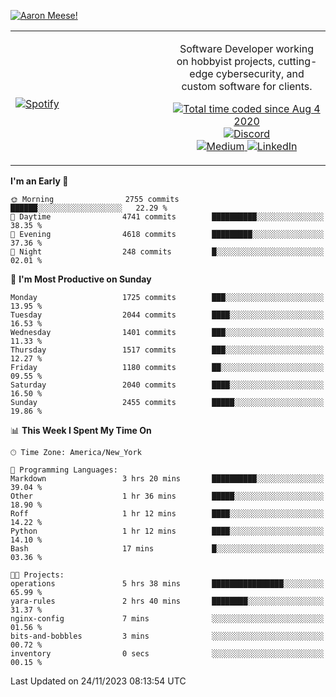 [![Aaron Meese!](https://user-images.githubusercontent.com/17814535/88975338-a2aabf00-d27f-11ea-963f-8a19608716b4.png)](https://github.com/ajmeese7/readme-ascii "README ASCII")

<!-- Modified from project here: https://github.com/novatorem/novatorem -->
<table width="100%">
  <tr>
  <td width="50%">

&nbsp; <br> [![Spotify](https://ajmeese7.vercel.app/api/spotify)](https://open.spotify.com/user/ajmeese)

  </td>
  <td width="50%">
    <p align="center">
    Software Developer working on hobbyist projects, cutting-edge cybersecurity, and custom software for clients.
    </p>
    <p align="center">
      <a href="https://wakatime.com/@f726891d-3b02-46cd-9b60-e8c59f9e2b14">
        <img src="https://wakatime.com/badge/user/f726891d-3b02-46cd-9b60-e8c59f9e2b14.svg" alt="Total time coded since Aug 4 2020" title="WakaTime" />
      </a>
      <a href="http://link.aaronmeese.com/discord">
        <img src="https://img.shields.io/badge/discord-ajmeese7%234835-369?style=flat-square&logo=discord&logoColor=white&color=purple" alt="Discord" title="Discord">
      </a>
      <br />
      <a href="https://link.aaronmeese.com/medium">
        <img src="https://img.shields.io/badge/medium-ajmeese7-1DB954?style=flat-square&logo=medium&logoColor=white" alt="Medium" title="Medium">
      </a>
      <a href="https://link.aaronmeese.com/linkedin">
        <img src="https://img.shields.io/badge/linkedIn-aaronmeese-1DB954?style=flat-square&logo=linkedin&logoColor=white&color=blue" alt="LinkedIn" title="LinkedIn">
      </a>
    </p>
  </td>

</table>

[//]: <> (The `&nbsp;` is to have Aphelion take up more space)

<!--START_SECTION:waka-->
**I'm an Early 🐤** 

```text
🌞 Morning                2755 commits        ██████░░░░░░░░░░░░░░░░░░░   22.29 % 
🌆 Daytime                4741 commits        ██████████░░░░░░░░░░░░░░░   38.35 % 
🌃 Evening                4618 commits        █████████░░░░░░░░░░░░░░░░   37.36 % 
🌙 Night                  248 commits         █░░░░░░░░░░░░░░░░░░░░░░░░   02.01 % 
```
📅 **I'm Most Productive on Sunday** 

```text
Monday                   1725 commits        ███░░░░░░░░░░░░░░░░░░░░░░   13.95 % 
Tuesday                  2044 commits        ████░░░░░░░░░░░░░░░░░░░░░   16.53 % 
Wednesday                1401 commits        ███░░░░░░░░░░░░░░░░░░░░░░   11.33 % 
Thursday                 1517 commits        ███░░░░░░░░░░░░░░░░░░░░░░   12.27 % 
Friday                   1180 commits        ██░░░░░░░░░░░░░░░░░░░░░░░   09.55 % 
Saturday                 2040 commits        ████░░░░░░░░░░░░░░░░░░░░░   16.50 % 
Sunday                   2455 commits        █████░░░░░░░░░░░░░░░░░░░░   19.86 % 
```


📊 **This Week I Spent My Time On** 

```text
🕑︎ Time Zone: America/New_York

💬 Programming Languages: 
Markdown                 3 hrs 20 mins       ██████████░░░░░░░░░░░░░░░   39.04 % 
Other                    1 hr 36 mins        █████░░░░░░░░░░░░░░░░░░░░   18.90 % 
Roff                     1 hr 12 mins        ████░░░░░░░░░░░░░░░░░░░░░   14.22 % 
Python                   1 hr 12 mins        ████░░░░░░░░░░░░░░░░░░░░░   14.10 % 
Bash                     17 mins             █░░░░░░░░░░░░░░░░░░░░░░░░   03.36 % 

🐱‍💻 Projects: 
operations               5 hrs 38 mins       ████████████████░░░░░░░░░   65.99 % 
yara-rules               2 hrs 40 mins       ████████░░░░░░░░░░░░░░░░░   31.37 % 
nginx-config             7 mins              ░░░░░░░░░░░░░░░░░░░░░░░░░   01.56 % 
bits-and-bobbles         3 mins              ░░░░░░░░░░░░░░░░░░░░░░░░░   00.72 % 
inventory                0 secs              ░░░░░░░░░░░░░░░░░░░░░░░░░   00.15 % 
```


 Last Updated on 24/11/2023 08:13:54 UTC
<!--END_SECTION:waka-->
